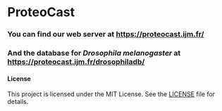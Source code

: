 # ProteoCast


### You can find our web server at https://proteocast.ijm.fr/

### And the database for *Drosophila melanogaster* at  https://proteocast.ijm.fr/drosophiladb/ 



#### License

This project is licensed under the MIT License. See the [LICENSE](./LICENSE) file for details.